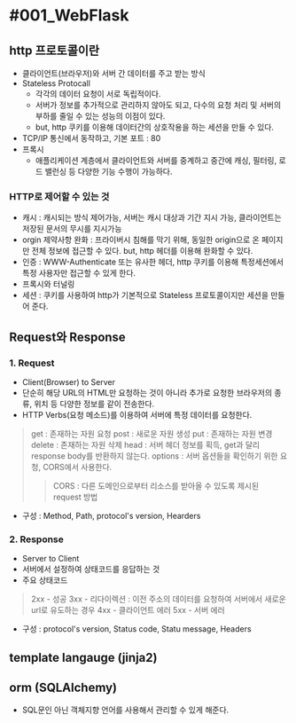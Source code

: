 # #001_WebFlask

## http 프로토콜이란
 - 클라이언트(브라우저)와 서버 간 데이터를 주고 받는 방식
 - Stateless Protocall
 	- 각각의 데이터 요청이 서로 독립적이다.
 	- 서버가 정보를 추가적으로 관리하지 않아도 되고, 다수의 요청 처리 및 서버의 부하를 줄일 수 있는 성능의 이점이 있다.
 	- but, http 쿠키를 이용해 데이터간의 상호작용을 하는 세션을 만들 수 있다. 
 - TCP/IP 통신에서 동작하고, 기본 포트 : 80
 - 프록시
 	- 애플리케이션 계층에서 클라이언트와 서버를 중계하고 중간에 캐싱, 필터링, 로드 밸런싱 등 다양한 기능 수행이 가능하다.

### HTTP로 제어할 수 있는 것
- 캐시 : 캐시되는 방식 제어가능, 서버는 캐시 대상과 기간 지시 가능, 클라이언트는 저장된 문서의 무시를 지시가능
- orgin 제약사항 완화 : 프라이버시 침해를 막기 위해, 동일한 origin으로 온 페이지만 전체 정보에 접근할 수 있다. but, http 헤더를 이용해 완화할 수 있다.
- 인증 : WWW-Authenticate 또는 유사한 헤더, http 쿠키를 이용해 특정세션에서 특정 사용자만 접근할 수 있게 한다.
- 프록시와 터널링 
- 세션 : 쿠키를 사용하여 http가 기본적으로 Stateless 프로토콜이지만 세션을 만들어 준다.



## Request와 Response
 ### 1. Request
 - Client(Browser) to Server
 - 단순히 해당 URL의 HTML만 요청하는 것이 아니라 추가로 요청한 브라우저의 종류, 위치 등 다양한 정보를 같이 전송한다.
 - HTTP Verbs(요청 메소드)를 이용하여 서버에 특정 데이터를 요청한다.
 > get : 존재하는 자원 요청
 > post : 새로운 자원 생성
 > put : 존재하는 자원 변경
 > delete : 존재하는 자원 삭제
 > head : 서버 헤더 정보를 획득, get과 달리 response body를 반환하지 않는다.
 > options : 서버 옵션들을 확인하기 위한 요청, CORS에서 사용한다.
 >> CORS : 다른 도메인으로부터 리소스를 받아올 수 있도록 제시된 request 방법

- 구성 : Method, Path, protocol's version, Hearders


 ### 2. Response
 - Server to Client
 - 서버에서 설정하여 상태코드를 응답하는 것
 - 주요 상태코드
 > 2xx - 성공
 > 3xx - 리다이렉션 : 이전 주소의 데이터를 요청하여 서버에서 새로운 url로 유도하는 경우
 > 4xx - 클라이언트 에러
 > 5xx - 서버 에러

- 구성 : protocol's version, Status code, Statu message, Headers


## template langauge (jinja2)
## orm (SQLAlchemy)
- SQL문인 아닌 객체지향 언어를 사용해서 관리할 수 있게 해준다.


